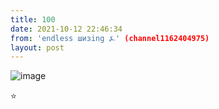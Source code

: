 ```yaml
---
title: 100
date: 2021-10-12 22:46:34
from: 'endless шизing ⍼' (channel1162404975)
layout: post
---
```


![image](photos/photo_3@12-10-2021_22-46-34.jpg)

⭐️
